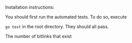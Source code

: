 Installation instructions:

You should first run the automated tests.  To do so, execute

`go test` in the root directory.  They should all pass.  

The number of bitlinks that exist
